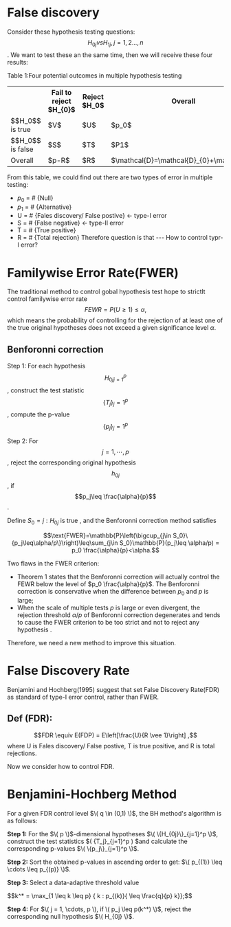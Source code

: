 # False discovery
Consider these hypothesis testing questions:
$$H_{0j} vs H_{1j}, j=1,2...,n$$.
We want to test these an the same time, then we will receive these four results:

Table 1:Four potential outcomes in multiple hypothesis testing

<table>
	<tbody>
		<tr>
			<th> </th>
			<th>Fail to reject $H_{0}$</th>
			<th>Reject $H_0$</th>
			<th>Overall</th>
		</tr>
		<tr>
			<td>$$H_0$$ is true</td>
			<td>$V$</td>
			<td>$U$</td>
			<td>$p_0$</td>
		</tr>
		<tr>
			<td>$$H_0$$ is false</td>
			<td>$S$</td>
			<td>$T$</td>
			<td>$P1$</td>
		</tr>
		<tr>
			<td>Overall</td>
			<td>$p-R$</td>
			<td>$R$</td>
			<td>$\mathcal{D}=\mathcal{D}_{0}+\mathcal{L}$</td>
		</tr>
	</tbody>
</table>

From this table, we could find out there are two types of error in multiple testing:
+ $p_0$ = # {Null}
+ $p_1$ = # {Alternative}
+ U = # {Fales discovery/ False postive} $\longleftarrow$ type-I error
+ S = # {False negative} $\longleftarrow$  type-II error
+ T = # {True positive}
+ R = # {Total rejection}
Therefore question is that --- How to control typr-I error?



# Familywise Error Rate(FWER)
The traditional method to control gobal hypothesis test hope to strictlt control familywise error rate
$$FEWR = P(U\geq 1) \leq \alpha,$$
which means the probability of controlling for the rejection of at least one of the true original hypotheses does not exceed a given significance level $\alpha$.



## Benforonni correction

Step 1: For each hypothesis $${H_{0j}}_{j=1}^p$$, construct the test statistic $$\{T_j\}_j=1^p$$, compute the p-value $$\{p_j\}_j=1^p$$

Step 2: For $$j=1,\cdots,p$$, reject the corresponding original hypothesis $$h_{0j}$$, if $$p_j\leq \frac{\alpha}{p}$$. 

Define $S_{0}={j:H_{0j}}$ is true , and the Benforonni correction method satisfies

$$\text{FWER}=\mathbb{P}\left(\bigcup_{j\in S_0}\{p_j\leq\alpha/p\}\right)\leq\sum_{j\in S_0}\mathbb{P}(p_j\leq \alpha/p) = p_0 \frac{\alpha}{p}<\alpha.$$

Two flaws in the FWER criterion: 
+ Theorem 1 states that the Benforonni correction will actually control the FEWR below the level of $p_0 \frac{\alpha}{p}$. The Benforonni correction is conservative when the difference between $p_0$ and $p$ is large;
+ When the scale of multiple tests $p$ is large or even divergent, the rejection threshold $\alpha/p$ of Benforonni correction degenerates and tends to cause the FWER criterion to be too strict and not to reject any hypothesis .

Therefore, we need a new method to improve this situation.

# False Discovery Rate
Benjamini and Hochberg(1995) suggest that set False Discovery Rate(FDR) as standard of type-I error control, rather than FWER.

## Def (FDR):

$$FDR \equiv E(FDP) = E\left[\frac{U}{R \vee 1}\right] ,$$
where U is Fales discovery/ False postive, T is true positive, and R is total rejections.

Now we consider how to control FDR.

# Benjamini-Hochberg Method
For a given FDR control level $\( q \in (0,1) \)$, the BH method's algorithm is as follows:

**Step 1:** For the $\( p \)$-dimensional hypotheses $\( \{H_{0j}\}_{j=1}^p \)$, construct the test statistics $\( \{T_j\}_{j=1}^p \) $and calculate the corresponding p-values $\( \{p_j\}_{j=1}^p \)$.

**Step 2:** Sort the obtained p-values in ascending order to get: $\( p_{(1)} \leq \cdots \leq p_{(p)} \)$.

**Step 3:** Select a data-adaptive threshold value

$$k^* = \max_{1 \leq k \leq p} \{ k : p_{(k)}{ \leq \frac{q}{p} k}};$$

**Step 4:** For $\( j = 1, \cdots, p \), if \( p_j \leq p(k^*) \)$, reject the corresponding null hypothesis $\( H_{0j} \)$.